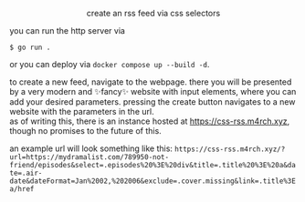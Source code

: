 
<p align="center">create an rss feed via css selectors</p>

you can run the http server via

```
$ go run .
```

or you can deploy via `docker compose up --build -d`.

to create a new feed, navigate to the webpage. there you will be presented by a very modern and ✨fancy✨ website with input elements, where you can add your desired parameters. pressing the create button navigates to a new website with the parameters in the url.  
as of writing this, there is an instance hosted at https://css-rss.m4rch.xyz, though no promises to the future of this.

an example url will look something like this: `https://css-rss.m4rch.xyz/?url=https://mydramalist.com/789950-not-friend/episodes&select=.episodes%20%3E%20div&title=.title%20%3E%20a&date=.air-date&dateFormat=Jan%2002,%202006&exclude=.cover.missing&link=.title%3Ea/href`
